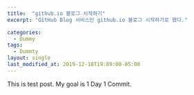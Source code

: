 ```yaml
---
title:  "github.io 블로그 시작하기"
excerpt: "GitHub Blog 서비스인 github.io 블로그 시작하기로 했다."

categories:
  - Dummy
tags:
  - Dummty
layout: single
last_modified_at: 2019-12-18T19:09:00-05:00
---
```

This is test post.
My goal is 1 Day 1 Commit.
